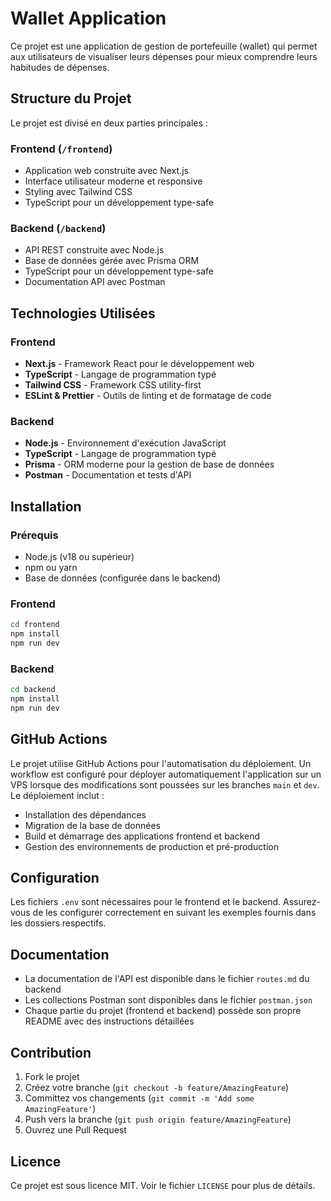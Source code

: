 # Wallet Application

Ce projet est une application de gestion de portefeuille (wallet) qui permet aux utilisateurs de visualiser leurs dépenses pour mieux comprendre leurs habitudes de dépenses.

## Structure du Projet

Le projet est divisé en deux parties principales :

### Frontend (`/frontend`)

- Application web construite avec Next.js
- Interface utilisateur moderne et responsive
- Styling avec Tailwind CSS
- TypeScript pour un développement type-safe

### Backend (`/backend`)

- API REST construite avec Node.js
- Base de données gérée avec Prisma ORM
- TypeScript pour un développement type-safe
- Documentation API avec Postman

## Technologies Utilisées

### Frontend

- **Next.js** - Framework React pour le développement web
- **TypeScript** - Langage de programmation typé
- **Tailwind CSS** - Framework CSS utility-first
- **ESLint & Prettier** - Outils de linting et de formatage de code

### Backend

- **Node.js** - Environnement d'exécution JavaScript
- **TypeScript** - Langage de programmation typé
- **Prisma** - ORM moderne pour la gestion de base de données
- **Postman** - Documentation et tests d'API

## Installation

### Prérequis

- Node.js (v18 ou supérieur)
- npm ou yarn
- Base de données (configurée dans le backend)

### Frontend

```bash
cd frontend
npm install
npm run dev
```

### Backend

```bash
cd backend
npm install
npm run dev
```

## GitHub Actions

Le projet utilise GitHub Actions pour l'automatisation du déploiement. Un workflow est configuré pour déployer automatiquement l'application sur un VPS lorsque des modifications sont poussées sur les branches `main` et `dev`. Le déploiement inclut :

- Installation des dépendances
- Migration de la base de données
- Build et démarrage des applications frontend et backend
- Gestion des environnements de production et pré-production

## Configuration

Les fichiers `.env` sont nécessaires pour le frontend et le backend. Assurez-vous de les configurer correctement en suivant les exemples fournis dans les dossiers respectifs.

## Documentation

- La documentation de l'API est disponible dans le fichier `routes.md` du backend
- Les collections Postman sont disponibles dans le fichier `postman.json`
- Chaque partie du projet (frontend et backend) possède son propre README avec des instructions détaillées

## Contribution

1. Fork le projet
2. Créez votre branche (`git checkout -b feature/AmazingFeature`)
3. Committez vos changements (`git commit -m 'Add some AmazingFeature'`)
4. Push vers la branche (`git push origin feature/AmazingFeature`)
5. Ouvrez une Pull Request

## Licence

Ce projet est sous licence MIT. Voir le fichier `LICENSE` pour plus de détails.
